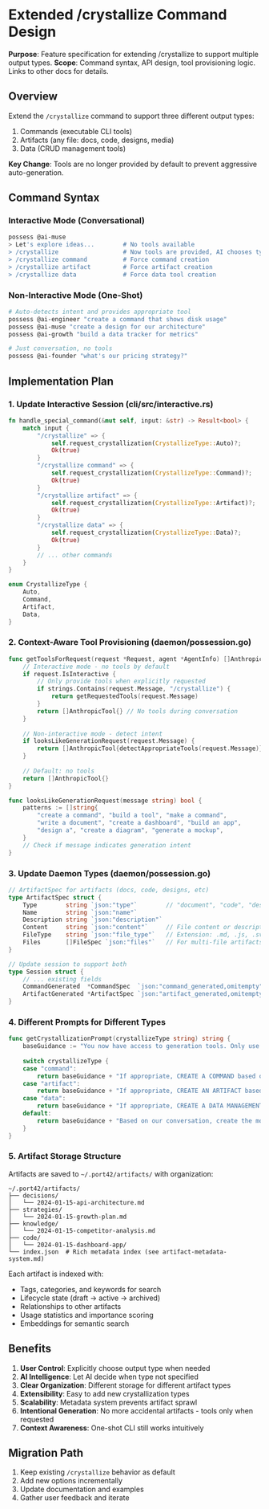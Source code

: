 # Extended /crystallize Command Design

**Purpose**: Feature specification for extending /crystallize to support multiple output types.
**Scope**: Command syntax, API design, tool provisioning logic. Links to other docs for details.

## Overview

Extend the `/crystallize` command to support three different output types:
1. Commands (executable CLI tools)
2. Artifacts (any file: docs, code, designs, media)
3. Data (CRUD management tools)

**Key Change**: Tools are no longer provided by default to prevent aggressive auto-generation.

## Command Syntax

### Interactive Mode (Conversational)
```bash
possess @ai-muse
> Let's explore ideas...        # No tools available
> /crystallize                  # Now tools are provided, AI chooses type
> /crystallize command          # Force command creation
> /crystallize artifact         # Force artifact creation
> /crystallize data             # Force data tool creation
```

### Non-Interactive Mode (One-Shot)
```bash
# Auto-detects intent and provides appropriate tool
possess @ai-engineer "create a command that shows disk usage"
possess @ai-muse "create a design for our architecture"
possess @ai-growth "build a data tracker for metrics"

# Just conversation, no tools
possess @ai-founder "what's our pricing strategy?"
```

## Implementation Plan

### 1. Update Interactive Session (cli/src/interactive.rs)

```rust
fn handle_special_command(&mut self, input: &str) -> Result<bool> {
    match input {
        "/crystallize" => {
            self.request_crystallization(CrystallizeType::Auto)?;
            Ok(true)
        }
        "/crystallize command" => {
            self.request_crystallization(CrystallizeType::Command)?;
            Ok(true)
        }
        "/crystallize artifact" => {
            self.request_crystallization(CrystallizeType::Artifact)?;
            Ok(true)
        }
        "/crystallize data" => {
            self.request_crystallization(CrystallizeType::Data)?;
            Ok(true)
        }
        // ... other commands
    }
}

enum CrystallizeType {
    Auto,
    Command,
    Artifact,
    Data,
}
```

### 2. Context-Aware Tool Provisioning (daemon/possession.go)

```go
func getToolsForRequest(request *Request, agent *AgentInfo) []AnthropicTool {
    // Interactive mode - no tools by default
    if request.IsInteractive {
        // Only provide tools when explicitly requested
        if strings.Contains(request.Message, "/crystallize") {
            return getRequestedTools(request.Message)
        }
        return []AnthropicTool{} // No tools during conversation
    }
    
    // Non-interactive mode - detect intent
    if looksLikeGenerationRequest(request.Message) {
        return []AnthropicTool{detectAppropriateTools(request.Message)}
    }
    
    // Default: no tools
    return []AnthropicTool{}
}

func looksLikeGenerationRequest(message string) bool {
    patterns := []string{
        "create a command", "build a tool", "make a command",
        "write a document", "create a dashboard", "build an app",
        "design a", "create a diagram", "generate a mockup",
    }
    // Check if message indicates generation intent
}
```

### 3. Update Daemon Types (daemon/possession.go)

```go
// ArtifactSpec for artifacts (docs, code, designs, etc)
type ArtifactSpec struct {
    Type        string `json:"type"`        // "document", "code", "design", "media"
    Name        string `json:"name"`
    Description string `json:"description"`
    Content     string `json:"content"`     // File content or description
    FileType    string `json:"file_type"`   // Extension: .md, .js, .svg, etc
    Files       []FileSpec `json:"files"`   // For multi-file artifacts
}

// Update session to support both
type Session struct {
    // ... existing fields
    CommandGenerated  *CommandSpec  `json:"command_generated,omitempty"`
    ArtifactGenerated *ArtifactSpec `json:"artifact_generated,omitempty"`
}
```

### 4. Different Prompts for Different Types

```go
func getCrystallizationPrompt(crystallizeType string) string {
    baseGuidance := "You now have access to generation tools. Only use them if there's a clear artifact to create based on our conversation. "
    
    switch crystallizeType {
    case "command":
        return baseGuidance + "If appropriate, CREATE A COMMAND based on our conversation..."
    case "artifact":
        return baseGuidance + "If appropriate, CREATE AN ARTIFACT based on our conversation. This could be a document, code, design, diagram, or any other file that captures our discussion."
    case "data":
        return baseGuidance + "If appropriate, CREATE A DATA MANAGEMENT COMMAND based on our conversation. This should be a command that manages structured data with CRUD operations."
    default:
        return baseGuidance + "Based on our conversation, create the most appropriate output if one is needed: either a command (executable tool), an artifact (any file type), or a data management tool (CRUD operations)."
    }
}
```

### 5. Artifact Storage Structure

Artifacts are saved to `~/.port42/artifacts/` with organization:

```
~/.port42/artifacts/
├── decisions/
│   └── 2024-01-15-api-architecture.md
├── strategies/
│   └── 2024-01-15-growth-plan.md
├── knowledge/
│   └── 2024-01-15-competitor-analysis.md
├── code/
│   └── 2024-01-15-dashboard-app/
└── index.json  # Rich metadata index (see artifact-metadata-system.md)
```

Each artifact is indexed with:
- Tags, categories, and keywords for search
- Lifecycle state (draft → active → archived)
- Relationships to other artifacts
- Usage statistics and importance scoring
- Embeddings for semantic search


## Benefits

1. **User Control**: Explicitly choose output type when needed
2. **AI Intelligence**: Let AI decide when type not specified  
3. **Clear Organization**: Different storage for different artifact types
4. **Extensibility**: Easy to add new crystallization types
5. **Scalability**: Metadata system prevents artifact sprawl
6. **Intentional Generation**: No more accidental artifacts - tools only when requested
7. **Context Awareness**: One-shot CLI still works intuitively

## Migration Path

1. Keep existing `/crystallize` behavior as default
2. Add new options incrementally
3. Update documentation and examples
4. Gather user feedback and iterate